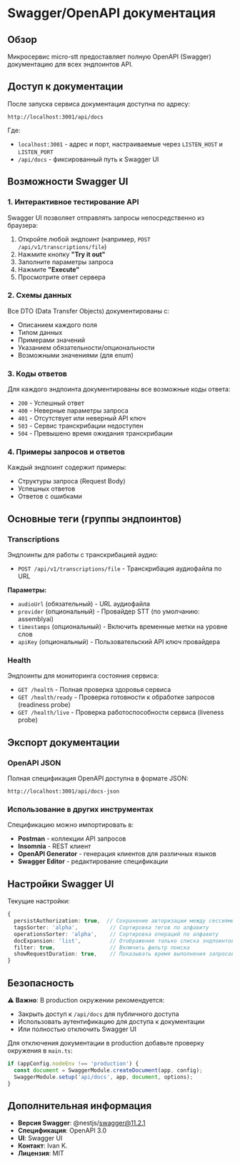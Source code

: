 # Swagger/OpenAPI документация

## Обзор

Микросервис micro-stt предоставляет полную OpenAPI (Swagger) документацию для всех эндпоинтов API.

## Доступ к документации

После запуска сервиса документация доступна по адресу:

```
http://localhost:3001/api/docs
```

Где:

- `localhost:3001` - адрес и порт, настраиваемые через `LISTEN_HOST` и `LISTEN_PORT`
- `/api/docs` - фиксированный путь к Swagger UI

## Возможности Swagger UI

### 1. Интерактивное тестирование API

Swagger UI позволяет отправлять запросы непосредственно из браузера:

1. Откройте любой эндпоинт (например, `POST /api/v1/transcriptions/file`)
2. Нажмите кнопку **"Try it out"**
3. Заполните параметры запроса
4. Нажмите **"Execute"**
5. Просмотрите ответ сервера

### 2. Схемы данных

Все DTO (Data Transfer Objects) документированы с:

- Описанием каждого поля
- Типом данных
- Примерами значений
- Указанием обязательности/опциональности
- Возможными значениями (для enum)

### 3. Коды ответов

Для каждого эндпоинта документированы все возможные коды ответа:

- `200` - Успешный ответ
- `400` - Неверные параметры запроса
- `401` - Отсутствует или неверный API ключ
- `503` - Сервис транскрибации недоступен
- `504` - Превышено время ожидания транскрибации

### 4. Примеры запросов и ответов

Каждый эндпоинт содержит примеры:

- Структуры запроса (Request Body)
- Успешных ответов
- Ответов с ошибками

## Основные теги (группы эндпоинтов)

### Transcriptions

Эндпоинты для работы с транскрибацией аудио:

- `POST /api/v1/transcriptions/file` - Транскрибация аудиофайла по URL

**Параметры:**

- `audioUrl` (обязательный) - URL аудиофайла
- `provider` (опциональный) - Провайдер STT (по умолчанию: assemblyai)
- `timestamps` (опциональный) - Включить временные метки на уровне слов
- `apiKey` (опциональный) - Пользовательский API ключ провайдера

### Health

Эндпоинты для мониторинга состояния сервиса:

- `GET /health` - Полная проверка здоровья сервиса
- `GET /health/ready` - Проверка готовности к обработке запросов (readiness probe)
- `GET /health/live` - Проверка работоспособности сервиса (liveness probe)

## Экспорт документации

### OpenAPI JSON

Полная спецификация OpenAPI доступна в формате JSON:

```
http://localhost:3001/api/docs-json
```

### Использование в других инструментах

Спецификацию можно импортировать в:

- **Postman** - коллекции API запросов
- **Insomnia** - REST клиент
- **OpenAPI Generator** - генерация клиентов для различных языков
- **Swagger Editor** - редактирование спецификации

## Настройки Swagger UI

Текущие настройки:

```typescript
{
  persistAuthorization: true,  // Сохранение авторизации между сессиями
  tagsSorter: 'alpha',          // Сортировка тегов по алфавиту
  operationsSorter: 'alpha',    // Сортировка операций по алфавиту
  docExpansion: 'list',         // Отображение только списка эндпоинтов
  filter: true,                 // Включить фильтр поиска
  showRequestDuration: true,    // Показывать время выполнения запросов
}
```

## Безопасность

⚠️ **Важно**: В production окружении рекомендуется:

- Закрыть доступ к `/api/docs` для публичного доступа
- Использовать аутентификацию для доступа к документации
- Или полностью отключить Swagger UI

Для отключения документации в production добавьте проверку окружения в `main.ts`:

```typescript
if (appConfig.nodeEnv !== 'production') {
  const document = SwaggerModule.createDocument(app, config);
  SwaggerModule.setup('api/docs', app, document, options);
}
```

## Дополнительная информация

- **Версия Swagger**: @nestjs/swagger@11.2.1
- **Спецификация**: OpenAPI 3.0
- **UI**: Swagger UI
- **Контакт**: Ivan K.
- **Лицензия**: MIT

